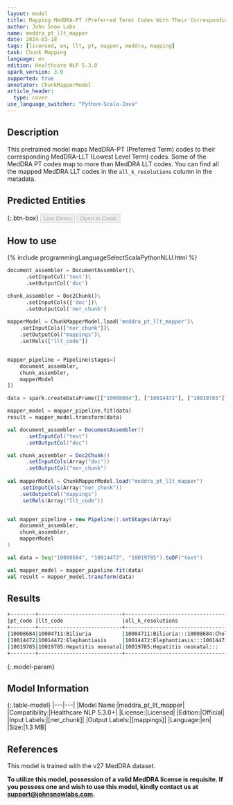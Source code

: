 ```yaml
---
layout: model
title: Mapping MedDRA-PT (Preferred Term) Codes With Their Corresponding MedDRA-LLT (Lowest Level Term) Codes
author: John Snow Labs
name: meddra_pt_llt_mapper
date: 2024-03-18
tags: [licensed, en, llt, pt, mapper, meddra, mapping]
task: Chunk Mapping
language: en
edition: Healthcare NLP 5.3.0
spark_version: 3.0
supported: true
annotator: ChunkMapperModel
article_header:
  type: cover
use_language_switcher: "Python-Scala-Java"
---
```


## Description

This pretrained model maps MedDRA-PT (Preferred Term) codes to their corresponding MedDRA-LLT (Lowest Level Term) codes. Some of the MedDRA PT codes map to more than MedDRA LLT codes. You can find all the mapped MedDRA LLT codes in the `all_k_resolutions` column in the metadata.

## Predicted Entities



{:.btn-box}
<button class="button button-orange" disabled>Live Demo</button>
<button class="button button-orange" disabled>Open in Colab</button>

## How to use

<div class="tabs-box" markdown="1">
{% include programmingLanguageSelectScalaPythonNLU.html %}
  
```python
document_assembler = DocumentAssembler()\
      .setInputCol('text')\
      .setOutputCol('doc')

chunk_assembler = Doc2Chunk()\
      .setInputCols(['doc'])\
      .setOutputCol('ner_chunk')
 
mapperModel = ChunkMapperModel.load('meddra_pt_llt_mapper')\
    .setInputCols(["ner_chunk"])\
    .setOutputCol("mappings")\
    .setRels(["llt_code"])


mapper_pipeline = Pipeline(stages=[
    document_assembler,
    chunk_assembler,
    mapperModel
])

data = spark.createDataFrame([["10008684"], ["10014472"], ["10019785"]]).toDF("text")

mapper_model = mapper_pipeline.fit(data)
result = mapper_model.transform(data)
```
```scala
val document_assembler = DocumentAssembler()
      .setInputCol("text")
      .setOutputCol("doc")

val chunk_assembler = Doc2Chunk()
      .setInputCols(Array("doc"))
      .setOutputCol("ner_chunk")
 
val mapperModel = ChunkMapperModel.load("meddra_pt_llt_mapper")
    .setInputCols(Array("ner_chunk"))
    .setOutputCol("mappings")
    .setRels(Array("llt_code"))


val mapper_pipeline = new Pipeline().setStages(Array(
    document_assembler,
    chunk_assembler,
    mapperModel
)

val data = Seq("10008684", "10014472", "10019785").toDF("text")

val mapper_model = mapper_pipeline.fit(data)
val result = mapper_model.transform(data)
```
</div>

## Results

```bash
+--------+---------------------------+--------------------------------------------------------------+
|pt_code |llt_code                   |all_k_resolutions                                             |
+--------+---------------------------+--------------------------------------------------------------+
|10008684|10004711:Biliuria          |10004711:Biliuria:::10008684:Choluria:::10046617:Urine bilious|
|10014472|10014472:Elephantiasis     |10014472:Elephantiasis:::10014473:Elephantiasis of eyelid     |
|10019785|10019785:Hepatitis neonatal|10019785:Hepatitis neonatal:::                                |
+--------+---------------------------+--------------------------------------------------------------+
```

{:.model-param}
## Model Information

{:.table-model}
|---|---|
|Model Name:|meddra_pt_llt_mapper|
|Compatibility:|Healthcare NLP 5.3.0+|
|License:|Licensed|
|Edition:|Official|
|Input Labels:|[ner_chunk]|
|Output Labels:|[mappings]|
|Language:|en|
|Size:|1.3 MB|

## References
This model is trained with the v27 MedDRA dataset.

**To utilize this model, possession of a valid MedDRA license is requisite. If you possess one and wish to use this model, kindly contact us at support@johnsnowlabs.com.**
